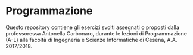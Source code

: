 # Programmazione
Questo repository contiene gli esercizi svolti assegnati o proposti dalla professoressa Antonella Carbonaro, durante le lezioni di Programmazione (A-L) alla facoltà di Ingegneria e Scienze Informatiche di Cesena, A.A. 2017/2018.

